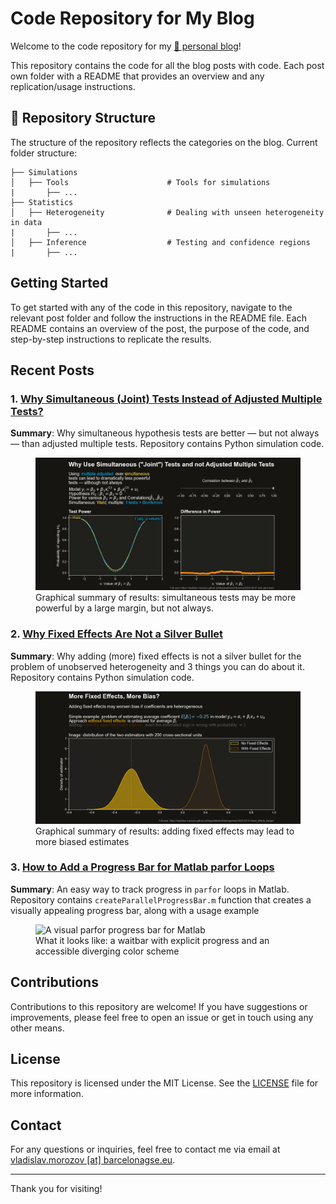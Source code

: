 # Code Repository for My Blog

Welcome to the code repository for my [📖 personal blog](https://vladislav-morozov.github.io/blog/)!

This repository contains the code for all the blog posts with code. Each post own folder with a README that provides an overview and any replication/usage instructions.

 

## 📂 Repository Structure

The structure of the repository reflects the categories on the blog. Current folder structure:
```
├── Simulations
│   ├── Tools                      # Tools for simulations
|       ├── ...
├── Statistics
│   ├── Heterogeneity              # Dealing with unseen heterogeneity in data
|       ├── ...
│   ├── Inference                  # Testing and confidence regions
|       ├── ...
```

## Getting Started

To get started with any of the code in this repository, navigate to the relevant post folder and follow the instructions in the README file. Each README contains an overview of the post, the purpose of the code, and step-by-step instructions to replicate the results.

## Recent Posts

### 1. [Why Simultaneous (Joint) Tests Instead of Adjusted Multiple Tests?](https://vladislav-morozov.github.io/blog/statistics/inference/2025-04-01-why-joint-test/)
**Summary**: Why simultaneous hypothesis tests are better — but not always — than adjusted multiple tests. Repository contains Python simulation code.
<figure>
  <img src="Statistics/Inference/why-simultaneous-tests/img/power_animated_small.gif" alt="How adding fixed effects may lead to bias">
  <figcaption>Graphical summary of results: simultaneous tests may be more powerful by a large margin, but not always.</figcaption>
</figure>

### 2. [Why Fixed Effects Are Not a Silver Bullet](http://vladislav-morozov.github.io/blog/statistics/heterogeneity/2025-02-01-fixed_effects_danger/)
**Summary**: Why adding (more) fixed effects is not a silver bullet for the problem of unobserved heterogeneity and 3 things you can do about it. Repository contains Python simulation code.
<figure>
  <img src="Statistics/Heterogeneity/fixed-effects-dangers/img/blog_fe_bias_kde_simplified.gif" alt="How adding fixed effects may lead to bias">
  <figcaption>Graphical summary of results: adding fixed effects may lead to more biased estimates</figcaption>
</figure>
  
### 3. [How to Add a Progress Bar for Matlab parfor Loops](https://vladislav-morozov.github.io/blog/simulations/tools/2024-11-11-simple-parfor-progress-bar/)
**Summary**: An easy way to track progress in `parfor` loops in Matlab. Repository contains `createParallelProgressBar.m` function that creates a visually appealing progress bar, along with a usage example 
<figure>
  <img src="https://vladislav-morozov.github.io/assets/img/blog/parfor_bar.gif" alt="A visual parfor progress bar for Matlab">
  <figcaption>What it looks like: a waitbar with explicit progress and an accessible diverging color scheme</figcaption>
</figure>

## Contributions

Contributions to this repository are welcome! If you have suggestions or improvements, please feel free to open an issue or get in touch using any other means.

## License

This repository is licensed under the MIT License. See the [LICENSE](LICENSE) file for more information.

## Contact

For any questions or inquiries, feel free to contact me via  email at  [vladislav.morozov [at] barcelonagse.eu](mailto:vladislav.morozov@barcelonagse.eu).

---

Thank you for visiting!

